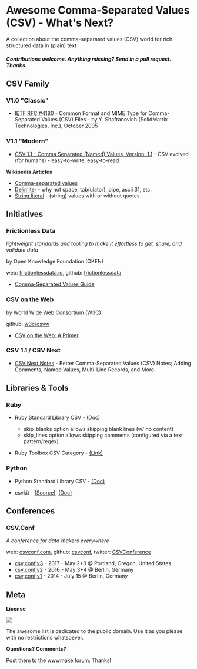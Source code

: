 

# Awesome Comma-Separated Values (CSV) - What's Next?


A collection about the comma-separated values (CSV) world for rich structured data in (plain) text


#### _Contributions welcome. Anything missing? Send in a pull request. Thanks._


## CSV Family


### V1.0 "Classic"

- [IETF RFC #4180](http://tools.ietf.org/rfc/rfc4180.txt) - Common Format and MIME Type for Comma-Separated Values (CSV) Files - by Y. Shafranovich (SolidMatrix Technologies, Inc.), October 2005


### V1.1 "Modern"

- [CSV 1.1 - Comma Separated (Named) Values, Version: 1.1](https://csvalues.github.io) - CSV evolved (for humans) - easy-to-write, easy-to-read



**Wikipedia Articles**

- [Comma-separated values](http://en.wikipedia.org/wiki/Comma-separated_values)
- [Delimiter](https://en.wikipedia.org/wiki/Delimiter) - why not space, tab(ulator), pipe, ascii 31, etc.
- [String literal](https://en.wikipedia.org/wiki/String_literal) - (string) values with or without quotes


## Initiatives

### Frictionless Data 

_lightweight standards and tooling to make it effortless to get, share, and validate data_ 

by Open Knowledge Foundation (OKFN)

web: [frictionlessdata.io](http://frictionlessdata.io), github: [frictionlessdata](https://github.com/frictionlessdata) 

- [Comma-Separated Values Guide](http://frictionlessdata.io/guides/csv)



### CSV on the Web

by World Wide Web Consortium (W3C)

github: [w3c/csvw](https://github.com/w3c/csvw)


- [CSV on the Web: A Primer](https://www.w3.org/TR/2016/NOTE-tabular-data-primer-20160225/)



### CSV 1.1 / CSV Next

- [CSV Next Notes](https://github.com/csvalues/csv-next) - Better Comma-Separated Values (CSV) Notes; Adding Comments, Named Values, Multi-Line Records, and More. 



## Libraries & Tools


### Ruby

- Ruby Standard Library CSV  - [(Doc)](http://ruby-doc.org/stdlib/libdoc/csv/rdoc/CSV.html)
  - skip_blanks option allows skipping blank lines (w/ no content)
  - skip_lines option allows skipping comments (configured via a text pattern/regex)

- Ruby Toolbox CSV Category - [(Link)](https://www.ruby-toolbox.com/categories/CSV_Parsers)


### Python

- Python Standard Library CSV  - [(Doc)](http://docs.python.org/3/library/csv.html)

- csvkit - [(Source)](https://github.com/onyxfish/csvkit), [(Doc)](http://csvkit.readthedocs.org)




## Conferences


### CSV,Conf

_A conference for data makers everywhere_

web: [csvconf.com](https://csvconf.com), 
github: [csvconf](https://github.com/csvconf),
twitter: [CSVConference](https://twitter.com/CSVConference)

- [csv,conf,v3](https://csvconf.com) - 2017 - May 2+3 @ Portland, Oregon, United States
- [csv,conf,v2](https://csvconf.com/2016/) - 2016 - May 3+4 @ Berlin, Germany
- [csv,conf,v1](https://csvconf.com/2014/) - 2014 - July 15 @ Berlin, Germany



## Meta

**License**

![](https://publicdomainworks.github.io/buttons/zero88x31.png)

The awesome list is dedicated to the public domain. Use it as you please with no restrictions whatsoever.

**Questions? Comments?**

Post them to the [wwwmake forum](http://groups.google.com/group/wwwmake). Thanks!
